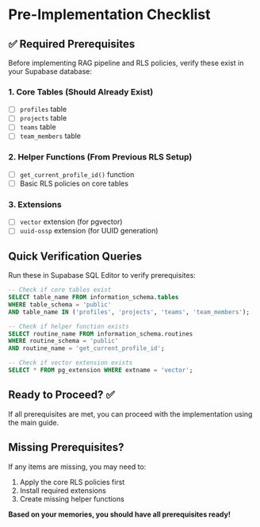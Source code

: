 # Pre-Implementation Checklist

## ✅ Required Prerequisites 

Before implementing RAG pipeline and RLS policies, verify these exist in your Supabase database:

### 1. Core Tables (Should Already Exist)
- [ ] `profiles` table
- [ ] `projects` table  
- [ ] `teams` table
- [ ] `team_members` table

### 2. Helper Functions (From Previous RLS Setup)
- [ ] `get_current_profile_id()` function
- [ ] Basic RLS policies on core tables

### 3. Extensions
- [ ] `vector` extension (for pgvector)
- [ ] `uuid-ossp` extension (for UUID generation)

## Quick Verification Queries

Run these in Supabase SQL Editor to verify prerequisites:

```sql
-- Check if core tables exist
SELECT table_name FROM information_schema.tables 
WHERE table_schema = 'public' 
AND table_name IN ('profiles', 'projects', 'teams', 'team_members');

-- Check if helper function exists
SELECT routine_name FROM information_schema.routines 
WHERE routine_schema = 'public' 
AND routine_name = 'get_current_profile_id';

-- Check if vector extension exists
SELECT * FROM pg_extension WHERE extname = 'vector';
```

## Ready to Proceed? ✅

If all prerequisites are met, you can proceed with the implementation using the main guide.

## Missing Prerequisites?

If any items are missing, you may need to:
1. Apply the core RLS policies first
2. Install required extensions
3. Create missing helper functions

**Based on your memories, you should have all prerequisites ready!**
